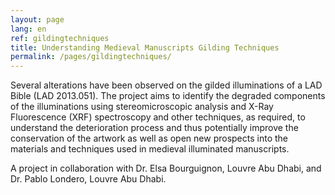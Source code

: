 ```yaml
---
layout: page
lang: en
ref: gildingtechniques
title: Understanding Medieval Manuscripts Gilding Techniques
permalink: /pages/gildingtechniques/
---
```




Several alterations have been observed on the gilded illuminations of a LAD Bible (LAD 2013.051). The project aims to identify the degraded components of the illuminations using stereomicroscopic analysis and X-Ray Fluorescence (XRF) spectroscopy and other techniques, as required, to understand the deterioration process and thus potentially improve the conservation of the artwork as well as open new prospects into the materials and techniques used in medieval illuminated manuscripts.

A project in collaboration with Dr. Elsa Bourguignon, Louvre Abu Dhabi, and Dr. Pablo Londero, Louvre Abu Dhabi.

